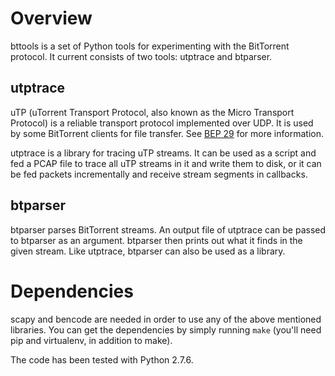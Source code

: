 # Overview

bttools is a set of Python tools for experimenting with the BitTorrent
protocol. It current consists of two tools: utptrace and btparser.

## utptrace

uTP (uTorrent Transport Protocol, also known as the Micro Transport
Protocol) is a reliable transport protocol implemented over UDP. It is
used by some BitTorrent clients for file transfer. See [BEP 29][1] for
more information.

utptrace is a library for tracing uTP streams. It can be used as a
script and fed a PCAP file to trace all uTP streams in it and write
them to disk, or it can be fed packets incrementally and receive
stream segments in callbacks.

## btparser

btparser parses BitTorrent streams. An output file of utptrace can be
passed to btparser as an argument. btparser then prints out what it
finds in the given stream. Like utptrace, btparser can also be used as
a library.

# Dependencies

scapy and bencode are needed in order to use any of the above
mentioned libraries. You can get the dependencies by simply running
`make` (you'll need pip and virtualenv, in addition to make).

The code has been tested with Python 2.7.6.

[1]: http://www.bittorrent.org/beps/bep_0029.html
